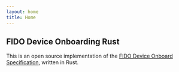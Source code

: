 ```yaml
---
layout: home
title: Home
---
```


## FIDO Device Onboarding Rust

This is an open source implementation of the [FIDO Device Onboard Specification](https://fidoalliance.org/specs/FDO/fido-device-onboard-v1.0-ps-20210323/fido-device-onboard-v1.0-ps-20210323.html), written in Rust.
